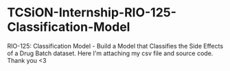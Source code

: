 # TCSiON-Internship-RIO-125-Classification-Model
RIO-125: Classification Model - Build a Model that Classifies the Side Effects of a Drug Batch dataset.
Here I'm attaching my csv file and source code.
Thank you <3

